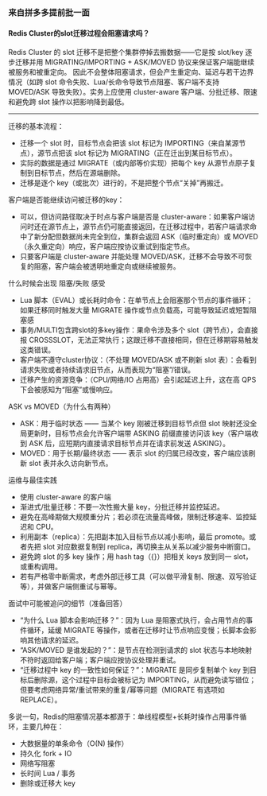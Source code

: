 ### 来自拼多多提前批一面

#### Redis Cluster的slot迁移过程会阻塞请求吗？

Redis Cluster 的 slot 迁移不是把整个集群停掉去搬数据——它是按 slot/key 逐步迁移并用 MIGRATING/IMPORTING + ASK/MOVED 协议来保证客户端能继续被服务和被重定向。 因此不会整体阻塞请求，但会产生重定向、延迟与若干边界情况（如跨 slot 命令失败、Lua/长命令导致节点阻塞、客户端不支持 MOVED/ASK 导致失败）。实务上应使用 cluster-aware 客户端、分批迁移、限速和避免跨 slot 操作以把影响降到最低。

---

迁移的基本流程：
- 迁移一个 slot 时，目标节点会把该 slot 标记为 IMPORTING（来自某源节点），源节点把该 slot 标记为 MIGRATING（正在迁出到某目标节点）。
- 实际的数据是通过 MIGRATE（或内部等价实现）把每个 key 从源节点原子复制到目标节点，然后在源端删除。
- 迁移是逐个 key（或批次）进行的，不是把整个节点“关掉”再搬迁。

客户端是否能继续访问被迁移的key：
- 可以，但访问路径取决于时点与客户端是否是 cluster-aware：如果客户端访问时还在源节点上，源节点仍可能直接返回，在迁移过程中，若客户端请求命中了新分配但数据尚未完全到位，集群会返回 ASK（临时重定向）或 MOVED（永久重定向）响应，客户端应按协议重试到指定节点。
- 只要客户端是 cluster-aware 并能处理 MOVED/ASK，迁移不会导致不可恢复的阻塞，客户端会被透明地重定向或继续被服务。

什么时候会出现 阻塞/失败 感受
- Lua 脚本（EVAL）或长耗时命令：在单节点上会阻塞那个节点的事件循环；如果迁移同时触发大量 MIGRATE 操作或节点负载高，可能导致延迟或短暂阻塞感
- 事务/MULTI包含跨slot的多key操作：果命令涉及多个 slot（跨节点），会直接报 CROSSSLOT，无法正常执行；这跟迁移不直接相同，但在迁移期容易触发这类错误。
- 客户端不遵守cluster协议：（不处理 MOVED/ASK 或不刷新 slot 表）：会看到请求失败或者持续请求旧节点，从而表现为“阻塞”/错误。
- 迁移产生的资源竞争：（CPU/网络/IO 占用高）会引起延迟上升，这在高 QPS 下会被感知为“阻塞”或慢响应。

ASK vs MOVED（为什么有两种）
- ASK：用于临时状态 —— 当某个 key 刚被迁移到目标节点但 slot 映射还没全局更新时，目标节点会允许客户端带 ASKING 前缀直接访问该 key（客户端收到 ASK 后，应短期内直接请求目标节点并在请求前发送 ASKING）。
- MOVED：用于长期/最终状态 —— 表示 slot 的归属已经改变，客户端应该刷新 slot 表并永久访向新节点。

运维与最佳实践
- 使用 cluster-aware 的客户端
- 渐进式/批量迁移：不要一次性搬大量 key，分批迁移并监控延迟。
- 避免在高峰期做大规模重分片；若必须在流量高峰做，限制迁移速率、监控延迟和 CPU。
- 利用副本（replica）：先把副本加入目标节点以减小影响，最后 promote。或者先把 slot 对应数据复制到 replica，再切换主从关系以减少服务中断窗口。
- 避免跨 slot 的多 key 操作；用 hash tag（{}）把相关 keys 放到同一 slot，或重构调用。
- 若有严格零中断需求，考虑外部迁移工具（可以做平滑复制、限速、双写验证等），并做客户端侧重试与幂等。

面试中可能被追问的细节（准备回答）
- “为什么 Lua 脚本会影响迁移？”：因为 Lua 是阻塞式执行，会占用节点的事件循环，延缓 MIGRATE 等操作，或者在迁移时让节点响应变慢；长脚本会影响其他请求的延迟。
- “ASK/MOVED 是谁发起的？”：是节点在检测到请求的 slot 状态与本地映射不符时返回给客户端；客户端应按协议处理并重试。
- “迁移过程中 key 的一致性如何保证？”：MIGRATE 是同步复制单个 key 到目标后删除源，这个过程中目标会被标记为 IMPORTING，从而避免读写错位；但要考虑网络异常/重试带来的重复/幂等问题（MIGRATE 有选项如 REPLACE）。

多说一句，Redis的阻塞情况基本都源于：单线程模型+长耗时操作占用事件循环，主要几种在：
- 大数据量的单条命令（O(N) 操作）
- 持久化 fork + IO
- 网络写阻塞
- 长时间 Lua / 事务
- 删除或迁移大 key